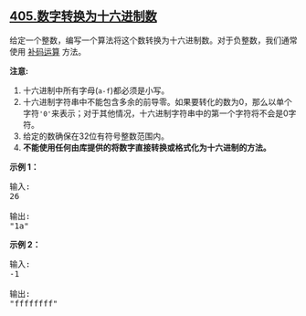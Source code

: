 ## [405.数字转换为十六进制数](https://leetcode.cn/problems/convert-a-number-to-hexadecimal/)
<p>给定一个整数，编写一个算法将这个数转换为十六进制数。对于负整数，我们通常使用&nbsp;<a href="https://baike.baidu.com/item/%E8%A1%A5%E7%A0%81/6854613?fr=aladdin">补码运算</a>&nbsp;方法。</p>

<p><strong>注意:</strong></p>

<ol>
	<li>十六进制中所有字母(<code>a-f</code>)都必须是小写。</li>
	<li>十六进制字符串中不能包含多余的前导零。如果要转化的数为0，那么以单个字符<code>&#39;0&#39;</code>来表示；对于其他情况，十六进制字符串中的第一个字符将不会是0字符。&nbsp;</li>
	<li>给定的数确保在32位有符号整数范围内。</li>
	<li><strong>不能使用任何由库提供的将数字直接转换或格式化为十六进制的方法。</strong></li>
</ol>

<p><strong>示例 1：</strong></p>

<pre>
输入:
26

输出:
&quot;1a&quot;
</pre>

<p><strong>示例 2：</strong></p>

<pre>
输入:
-1

输出:
&quot;ffffffff&quot;
</pre>
